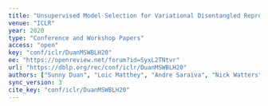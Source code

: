 ```yaml
---
title: "Unsupervised Model Selection for Variational Disentangled Representation Learning."
venue: "ICLR"
year: 2020
type: "Conference and Workshop Papers"
access: "open"
key: "conf/iclr/DuanMSWBLH20"
ee: "https://openreview.net/forum?id=SyxL2TNtvr"
url: "https://dblp.org/rec/conf/iclr/DuanMSWBLH20"
authors: ["Sunny Duan", "Loic Matthey", "Andre Saraiva", "Nick Watters", "Chris Burgess", "Alexander Lerchner", "Irina Higgins"]
sync_version: 3
cite_key: "conf/iclr/DuanMSWBLH20"
---
```

